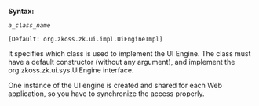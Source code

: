 **Syntax:**

<engine-class>*`a_class_name`*</engine-class>

`[Default: `<javadoc>`org.zkoss.zk.ui.impl.UiEngineImpl`</javadoc>`]`

It specifies which class is used to implement the UI Engine. The class
must have a default constructor (without any argument), and implement
the <javadoc type="interface">org.zkoss.zk.ui.sys.UiEngine</javadoc>
interface.

One instance of the UI engine is created and shared for each Web
application, so you have to synchronize the access properly.


